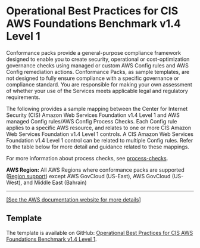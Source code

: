 # Operational Best Practices for CIS AWS Foundations Benchmark v1\.4 Level 1<a name="operational-best-practices-for-cis_aws_benchmark_level_1"></a>

Conformance packs provide a general\-purpose compliance framework designed to enable you to create security, operational or cost\-optimization governance checks using managed or custom AWS Config rules and AWS Config remediation actions\. Conformance Packs, as sample templates, are not designed to fully ensure compliance with a specific governance or compliance standard\. You are responsible for making your own assessment of whether your use of the Services meets applicable legal and regulatory requirements\.

The following provides a sample mapping between the Center for Internet Security \(CIS\) Amazon Web Services Foundation v1\.4 Level 1 and AWS managed Config rules/AWS Config Process Checks\. Each Config rule applies to a specific AWS resource, and relates to one or more CIS Amazon Web Services Foundation v1\.4 Level 1 controls\. A CIS Amazon Web Services Foundation v1\.4 Level 1 control can be related to multiple Config rules\. Refer to the table below for more detail and guidance related to these mappings\.

For more information about process checks, see [process\-checks](https://docs.aws.amazon.com/config/latest/developerguide/process-checks.html)\.

**AWS Region:** All AWS Regions where conformance packs are supported \([Region support](https://docs.aws.amazon.com/config/latest/developerguide/conformance-packs.html#conformance-packs-regions)\) except AWS GovCloud \(US\-East\), AWS GovCloud \(US\-West\), and Middle East \(Bahrain\)


****  
[\[See the AWS documentation website for more details\]](http://docs.aws.amazon.com/config/latest/developerguide/operational-best-practices-for-cis_aws_benchmark_level_1.html)

## Template<a name="cis_aws_benchmark_level_1-conformance-pack-sample"></a>

The template is available on GitHub: [Operational Best Practices for CIS AWS Foundations Benchmark v1\.4 Level 1](https://github.com/awslabs/aws-config-rules/blob/master/aws-config-conformance-packs/Operational-Best-Practices-for-CIS-AWS-v1.4-Level1.yaml)\.